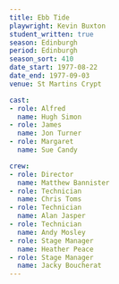 ```yaml
---
title: Ebb Tide
playwright: Kevin Buxton
student_written: true
season: Edinburgh
period: Edinburgh
season_sort: 410
date_start: 1977-08-22
date_end: 1977-09-03
venue: St Martins Crypt

cast:
- role: Alfred
  name: Hugh Simon
- role: James
  name: Jon Turner
- role: Margaret
  name: Sue Candy

crew:
- role: Director
  name: Matthew Bannister
- role: Technician
  name: Chris Toms
- role: Technician
  name: Alan Jasper
- role: Technician
  name: Andy Mosley
- role: Stage Manager
  name: Heather Peace
- role: Stage Manager
  name: Jacky Boucherat
---
```


